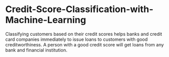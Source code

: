 # Credit-Score-Classification-with-Machine-Learning
Classifying customers based on their credit scores helps banks and credit card companies immediately to issue loans to customers with good creditworthiness. A person with a good credit score will get loans from any bank and financial institution.
